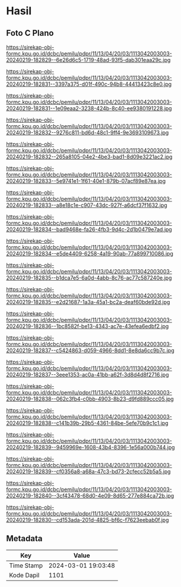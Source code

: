 # Hasil

## Foto C Plano

https://sirekap-obj-formc.kpu.go.id/dcbc/pemilu/pdpr/11/13/04/20/03/1113042003003-20240219-182829--6e26d6c5-1719-48ad-93f5-dab301eaa29c.jpg

https://sirekap-obj-formc.kpu.go.id/dcbc/pemilu/pdpr/11/13/04/20/03/1113042003003-20240219-182831--3397a375-d01f-490c-94b8-44413423c8e0.jpg

https://sirekap-obj-formc.kpu.go.id/dcbc/pemilu/pdpr/11/13/04/20/03/1113042003003-20240219-182831--1e09eaa2-3238-424b-8c40-ee9380191228.jpg

https://sirekap-obj-formc.kpu.go.id/dcbc/pemilu/pdpr/11/13/04/20/03/1113042003003-20240219-182832--9276c811-bd6d-48c1-9ff4-9e3693109673.jpg

https://sirekap-obj-formc.kpu.go.id/dcbc/pemilu/pdpr/11/13/04/20/03/1113042003003-20240219-182832--265a8105-04e2-4be3-bad1-8d09e3221ac2.jpg

https://sirekap-obj-formc.kpu.go.id/dcbc/pemilu/pdpr/11/13/04/20/03/1113042003003-20240219-182833--5e9741e1-1f61-40e1-879b-07acf89e87ea.jpg

https://sirekap-obj-formc.kpu.go.id/dcbc/pemilu/pdpr/11/13/04/20/03/1113042003003-20240219-182833--a8e18c1e-c907-43dc-927f-a6dcf37f1632.jpg

https://sirekap-obj-formc.kpu.go.id/dcbc/pemilu/pdpr/11/13/04/20/03/1113042003003-20240219-182834--bad9468e-fa26-4fb3-9d4c-2d1b0479e7ad.jpg

https://sirekap-obj-formc.kpu.go.id/dcbc/pemilu/pdpr/11/13/04/20/03/1113042003003-20240219-182834--e5de4409-6258-4a19-90ab-77a899710086.jpg

https://sirekap-obj-formc.kpu.go.id/dcbc/pemilu/pdpr/11/13/04/20/03/1113042003003-20240219-182835--b1dca7e5-6a0d-4abb-8c76-ac77c587240e.jpg

https://sirekap-obj-formc.kpu.go.id/dcbc/pemilu/pdpr/11/13/04/20/03/1113042003003-20240219-182835--e2d21687-1a3a-45a1-bc2a-deaf60bde92d.jpg

https://sirekap-obj-formc.kpu.go.id/dcbc/pemilu/pdpr/11/13/04/20/03/1113042003003-20240219-182836--1bc8582f-be13-4343-ac7e-43efea6edbf2.jpg

https://sirekap-obj-formc.kpu.go.id/dcbc/pemilu/pdpr/11/13/04/20/03/1113042003003-20240219-182837--c5424863-d059-4966-8dd1-8e8da6cc9b7c.jpg

https://sirekap-obj-formc.kpu.go.id/dcbc/pemilu/pdpr/11/13/04/20/03/1113042003003-20240219-182837--3eee1353-ac0a-41bb-a62f-3d8d4d8f2716.jpg

https://sirekap-obj-formc.kpu.go.id/dcbc/pemilu/pdpr/11/13/04/20/03/1113042003003-20240219-182838--062c3fb4-c0bb-4903-8b23-d9fd889ccc05.jpg

https://sirekap-obj-formc.kpu.go.id/dcbc/pemilu/pdpr/11/13/04/20/03/1113042003003-20240219-182838--c141b39b-29b5-4361-84be-5efe70b9c1c1.jpg

https://sirekap-obj-formc.kpu.go.id/dcbc/pemilu/pdpr/11/13/04/20/03/1113042003003-20240219-182839--9459969e-1608-43b4-8396-1e56a000b744.jpg

https://sirekap-obj-formc.kpu.go.id/dcbc/pemilu/pdpr/11/13/04/20/03/1113042003003-20240219-182839--cf0356a8-a68a-47c3-bd73-2cfecc52b5a5.jpg

https://sirekap-obj-formc.kpu.go.id/dcbc/pemilu/pdpr/11/13/04/20/03/1113042003003-20240219-182840--3cf43478-68d0-4e09-8d65-277e884ca72b.jpg

https://sirekap-obj-formc.kpu.go.id/dcbc/pemilu/pdpr/11/13/04/20/03/1113042003003-20240219-182830--cd153ada-201d-4825-bf6c-f7623eebab0f.jpg


## Metadata

| Key        | Value               |
| ---------- | ------------------- |
| Time Stamp | 2024-03-01 19:03:48 |
| Kode Dapil | 1101                |



